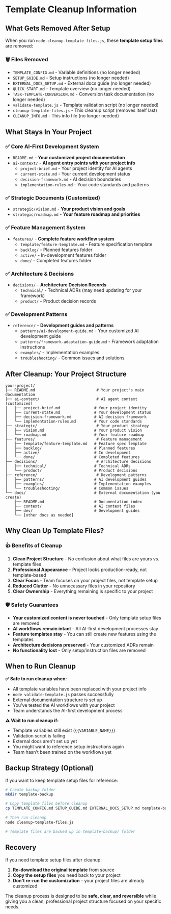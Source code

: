 # Template Cleanup Information

## What Gets Removed After Setup

When you run `node cleanup-template-files.js`, these **template setup files** are removed:

### 🗑️ Files Removed
- `TEMPLATE_CONFIG.md` - Variable definitions (no longer needed)
- `SETUP_GUIDE.md` - Setup instructions (no longer needed)
- `EXTERNAL_DOCS_SETUP.md` - External docs guide (no longer needed)
- `QUICK_START.md` - Template overview (no longer needed)
- `TASK-TEMPLATE-CONVERSION.md` - Conversion task documentation (no longer needed)
- `validate-template.js` - Template validation script (no longer needed)
- `cleanup-template-files.js` - This cleanup script (removes itself last)
- `CLEANUP_INFO.md` - This info file (no longer needed)

## What Stays In Your Project

### ✅ Core AI-First Development System
- `README.md` - **Your customized project documentation**
- `ai-context/` - **AI agent entry points with your project info**
  - `project-brief.md` - Your project identity for AI agents
  - `current-state.md` - Your current development status
  - `decision-framework.md` - AI decision boundaries
  - `implementation-rules.md` - Your code standards and patterns

### ✅ Strategic Documents (Customized)
- `strategic/vision.md` - **Your product vision and goals**
- `strategic/roadmap.md` - **Your feature roadmap and priorities**

### ✅ Feature Management System
- `features/` - **Complete feature workflow system**
  - `template/feature-template.md` - Feature specification template
  - `backlog/` - Planned features folder
  - `active/` - In-development features folder
  - `done/` - Completed features folder

### ✅ Architecture & Decisions
- `decisions/` - **Architecture Decision Records**
  - `technical/` - Technical ADRs (may need updating for your framework)
  - `product/` - Product decision records

### ✅ Development Patterns
- `reference/` - **Development guides and patterns**
  - `patterns/ai-development-guide.md` - Your customized AI development guide
  - `patterns/framework-adaptation-guide.md` - Framework adaptation instructions
  - `examples/` - Implementation examples
  - `troubleshooting/` - Common issues and solutions

## After Cleanup: Your Project Structure

```
your-project/
├── README.md                           # Your project's main documentation
├── ai-context/                         # AI agent context (customized)
│   ├── project-brief.md               # Your project identity
│   ├── current-state.md               # Your development status
│   ├── decision-framework.md          # AI decision framework
│   └── implementation-rules.md        # Your code standards
├── strategic/                          # Your product strategy
│   ├── vision.md                      # Your product vision
│   └── roadmap.md                     # Your feature roadmap
├── features/                           # Feature management
│   ├── template/feature-template.md   # Feature spec template
│   ├── backlog/                       # Planned features
│   ├── active/                        # In development
│   └── done/                          # Completed features
├── decisions/                          # Architecture decisions
│   ├── technical/                     # Technical ADRs
│   └── product/                       # Product decisions
├── reference/                          # Development patterns
│   ├── patterns/                      # AI development guides
│   ├── examples/                      # Implementation examples
│   └── troubleshooting/               # Common issues
└── docs/                              # External documentation (you create)
    ├── README.md                      # Documentation index
    ├── context/                       # AI context files
    ├── dev/                           # Development guides
    └── [other docs as needed]
```

## Why Clean Up Template Files?

### 👍 Benefits of Cleanup
1. **Clean Project Structure** - No confusion about what files are yours vs. template files
2. **Professional Appearance** - Project looks production-ready, not template-based
3. **Clear Focus** - Team focuses on your project files, not template setup
4. **Reduced Clutter** - No unnecessary files in your repository
5. **Clear Ownership** - Everything remaining is specific to your project

### 🛡️ Safety Guarantees
- **Your customized content is never touched** - Only template setup files are removed
- **AI workflows remain intact** - All AI-first development processes stay
- **Feature templates stay** - You can still create new features using the templates
- **Architecture decisions preserved** - Your customized ADRs remain
- **No functionality lost** - Only setup/instruction files are removed

## When to Run Cleanup

**✅ Safe to run cleanup when:**
- All template variables have been replaced with your project info
- `node validate-template.js` passes successfully
- External documentation structure is set up
- You've tested the AI workflows with your project
- Team understands the AI-first development process

**⚠️ Wait to run cleanup if:**
- Template variables still exist (`{{VARIABLE_NAME}}`)
- Validation script is failing
- External docs aren't set up yet
- You might want to reference setup instructions again
- Team hasn't been trained on the workflows yet

## Backup Strategy (Optional)

If you want to keep template setup files for reference:

```bash
# Create backup folder
mkdir template-backup

# Copy template files before cleanup
cp TEMPLATE_CONFIG.md SETUP_GUIDE.md EXTERNAL_DOCS_SETUP.md template-backup/

# Then run cleanup
node cleanup-template-files.js

# Template files are backed up in template-backup/ folder
```

## Recovery

If you need template setup files after cleanup:
1. **Re-download the original template** from source
2. **Copy the setup files** you need back to your project
3. **Don't re-run the customization** - your project files are already customized

The cleanup process is designed to be **safe, clear, and reversible** while giving you a clean, professional project structure focused on your specific needs.